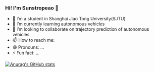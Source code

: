 ### Hi! I'm Sunstropeao 👋
- 🔭 I’m a student in Shanghai Jiao Tong University(SJTU)
- 🌱 I’m currently learning autonomous vehicles
- 👯 I’m looking to collaborate on trajectory prediction of autonomous vehicles
- 📫 How to reach me: 
- 😄 Pronouns: ...
- ⚡ Fun fact: ...

[![Anurag's GitHub stats](https://github-readme-stats.vercel.app/api?username=Sunstroperao)](https://github.com/anuraghazra/github-readme-stats)




<!--
**Sunstroperao/Sunstroperao** is a ✨ _special_ ✨ repository because its `README.md` (this file) appears on your GitHub profile.

Here are some ideas to get you started:

- 🔭 I’m currently working on ...
- 🌱 I’m currently learning ...
- 👯 I’m looking to collaborate on ...
- 🤔 I’m looking for help with ...
- 💬 Ask me about ...
- 📫 How to reach me: ...
- 😄 Pronouns: ...
- ⚡ Fun fact: ...
-->
